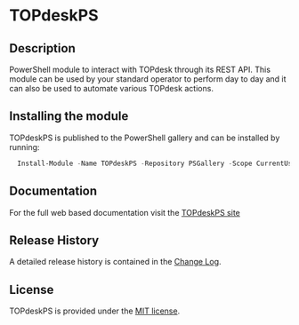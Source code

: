 # TOPdeskPS

## Description

PowerShell module to interact with TOPdesk through its REST API. This module can be used by your standard operator to perform day to day and it can also be used to automate various TOPdesk actions.

## Installing the module
TOPdeskPS is published to the PowerShell gallery and can be installed by running:
```powershell
  Install-Module -Name TOPdeskPS -Repository PSGallery -Scope CurrentUser
``` 

## Documentation
For the full web based documentation visit the [TOPdeskPS site](https://andrewpla.github.io/TOPdeskPS) 

## Release History

A detailed release history is contained in the [Change Log](CHANGELOG.md).

## License

TOPdeskPS is provided under the [MIT license](LICENSE.md).
